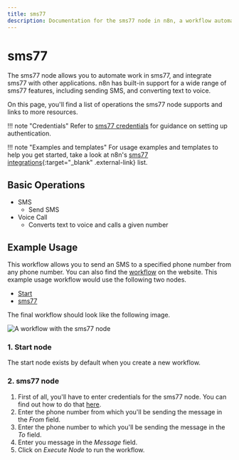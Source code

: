 ```yaml
---
title: sms77
description: Documentation for the sms77 node in n8n, a workflow automation platform. Includes details of operations and configuration, and links to examples and credentials information.
---
```


# sms77

The sms77 node allows you to automate work in sms77, and integrate sms77 with other applications. n8n has built-in support for a wide range of sms77 features, including sending SMS, and converting text to voice. 

On this page, you'll find a list of operations the sms77 node supports and links to more resources.

!!! note "Credentials"
    Refer to [sms77 credentials](/integrations/builtin/credentials/sms77/) for guidance on setting up authentication. 

!!! note "Examples and templates"
    For usage examples and templates to help you get started, take a look at n8n's [sms77 integrations](https://n8n.io/integrations/sms77/){:target="_blank" .external-link} list.


## Basic Operations

* SMS
    * Send SMS
* Voice Call
    * Converts text to voice and calls a given number

## Example Usage

This workflow allows you to send an SMS to a specified phone number from any phone number. You can also find the [workflow](https://n8n.io/workflows/469) on the website. This example usage workflow would use the following two nodes.
- [Start](/integrations/builtin/core-nodes/n8n-nodes-base.start/)
- [sms77]()

The final workflow should look like the following image.

![A workflow with the sms77 node](/_images/integrations/builtin/app-nodes/sms77/workflow.png)

### 1. Start node

The start node exists by default when you create a new workflow.

### 2. sms77 node

1. First of all, you'll have to enter credentials for the sms77 node. You can find out how to do that [here](/integrations/builtin/credentials/sms77/).
2. Enter the phone number from which you'll be sending the message in the *From* field.
3. Enter the phone number to which you'll be sending the message in the *To* field.
4. Enter you message in the *Message* field.
5. Click on *Execute Node* to run the workflow.

